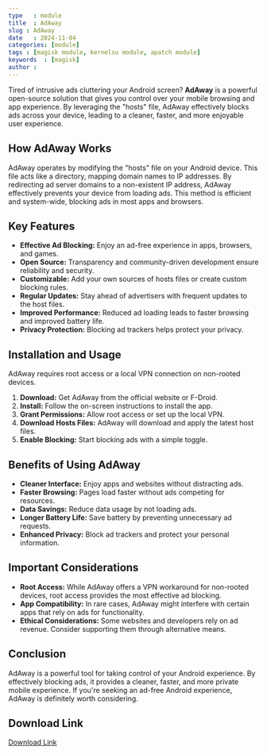 ```yaml
---
type   : module
title  : AdAway
slug : AdAway
date   : 2024-11-04
categories: [module]
tags : [magisk module, kernelsu module, apatch module]
keywords  : [magisk]
author : 
---
```


Tired of intrusive ads cluttering your Android screen? **AdAway** is a powerful open-source solution that gives you control over your mobile browsing and app experience. By leveraging the "hosts" file, AdAway effectively blocks ads across your device, leading to a cleaner, faster, and more enjoyable user experience.

## How AdAway Works

AdAway operates by modifying the "hosts" file on your Android device. This file acts like a directory, mapping domain names to IP addresses. By redirecting ad server domains to a non-existent IP address, AdAway effectively prevents your device from loading ads. This method is efficient and system-wide, blocking ads in most apps and browsers.

## Key Features

* **Effective Ad Blocking:** Enjoy an ad-free experience in apps, browsers, and games.
* **Open Source:**  Transparency and community-driven development ensure reliability and security.
* **Customizable:** Add your own sources of hosts files or create custom blocking rules.
* **Regular Updates:** Stay ahead of advertisers with frequent updates to the host files.
* **Improved Performance:**  Reduced ad loading leads to faster browsing and improved battery life.
* **Privacy Protection:**  Blocking ad trackers helps protect your privacy.

## Installation and Usage

AdAway requires root access or a local VPN connection on non-rooted devices. 

1. **Download:** Get AdAway from the official website or F-Droid.
2. **Install:**  Follow the on-screen instructions to install the app.
3. **Grant Permissions:** Allow root access or set up the local VPN.
4. **Download Hosts Files:**  AdAway will download and apply the latest host files.
5. **Enable Blocking:**  Start blocking ads with a simple toggle.

## Benefits of Using AdAway

* **Cleaner Interface:** Enjoy apps and websites without distracting ads.
* **Faster Browsing:**  Pages load faster without ads competing for resources.
* **Data Savings:** Reduce data usage by not loading ads.
* **Longer Battery Life:**  Save battery by preventing unnecessary ad requests.
* **Enhanced Privacy:**  Block ad trackers and protect your personal information.

## Important Considerations

* **Root Access:**  While AdAway offers a VPN workaround for non-rooted devices, root access provides the most effective ad blocking.
* **App Compatibility:**  In rare cases, AdAway might interfere with certain apps that rely on ads for functionality.
* **Ethical Considerations:**  Some websites and developers rely on ad revenue. Consider supporting them through alternative means.

## Conclusion

AdAway is a powerful tool for taking control of your Android experience. By effectively blocking ads, it provides a cleaner, faster, and more private mobile experience. If you're seeking an ad-free Android experience, AdAway is definitely worth considering.


## Download Link 
[Download Link](https://github.com/AdAway/AdAway/releases/latest)

